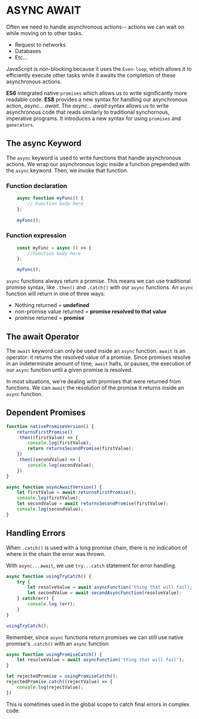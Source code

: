 # ASYNC AWAIT

Often we need to handle asynchronous actions-- actions we can wait on while moving on to other tasks.

+ Request to networks
+ Databases
+ Etc...

JavaScript is non-blocking because it uses the `Even-loop`, which allows it to efficiently execute other tasks while it awaits the completion of these asynchronous actions.

**ES6** integrated native `promises` which allows us to write significantly more readable code.
**ES8** provides a new syntax for handling our asynchronous action, _async... await_. The _async... await_ syntax allows us to write asynchronous code that reads similarly to traditional synchornous, imperative programs. It introduces a new syntax for using `promises` and `generators`.

## The async Keyword

The `async` keyword is used to write functions that handle asynchronous actions. We wrap our asynchronous logic inside a function prepended with the `async` keyword. Then, we invoke that function.

### Function declaration
```javascript
    async function myFunc() {
        // Function body here
    };
    
    myFunc();
```

### Function expression
```javascript
    const myFunc = async () => {
        //Function body here
    };

    myFunc();
```

`async` functions always return a promise. This means we can use traditional promise syntax, like `.then()` and `.catch()` with our `async` functions. An `async` function will return in one of three ways:

+ Nothing returned = **undefined**
+ non-promise value returned = **promise resolved to that value**
+ promise returned = **promise**

## The await Operator

The `await` keyword can only be used inside an `async` function. `await` is an operator: it returns the resolved value of a promise. Since promises resolve in an indeterminate amount of time, `await` halts, or pauses, the execution of our `async` function until a given promise is resolved.

In most situations, we're dealing with promises that were returned from functions. We can `await` the resolution of the promise it returns inside an `async` function. 

## Dependent Promises

```javascript
function nativePromiseVersion() {
    returnsFirstPromise()
    .then((firstValue) => {
        console.log(firstValue);
        return returnsSecondPromise(firstValue);
    })
    .then((secondValue) => {
        console.log(secondValue);
    })
}
```

```javascript
async function asyncAwaitVersion() {
    let firstValue = await returnsFirstPromise();
    console.log(firstValue);
    let secondValue = await returnsSecondPromise(firstValue);
    console.log(secondValue);
}
```
## Handling Errors

When `.catch()` is used with a long promise chain, there is no indication of where in the chain the error was thrown.

With `async...await`, we use `try...catch` statement for error handling.

```javascript
async function usingTryCatch() {
    try {
        let resolveValue = await asyncFunction('thing that will fail);
        let secondValue = await secondAsyncFunction(resolveValue);
    } catch(err) {
        console.log (err);
    }
}

usingTryCatch();
```

Remember, since `async` functions return promises we can still use native promise's `.catch()` with an `async` function

```javascript
async function usingPromiseCatch() {
    let resolveValue = await asyncFunction('thing that will fail');
}

let rejectedPromise = usingPromiseCatch();
rejectedPromise.catch((rejectValue) => {
    console.log(rejectValue);
})
```
This is sometimes used in the global scope to catch final errors in complex code.